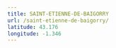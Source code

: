 ```yaml
---
title: SAINT-ETIENNE-DE-BAIGORRY
url: /saint-etienne-de-baigorry/
latitude: 43.176
longitude: -1.346
---
```


